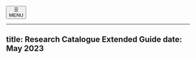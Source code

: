 <nav id="main"><button type="button" id="menuButton" onclick="openNav()"><div id="menuSymbol">&#9776; </div><span id="menuName">MENU</span></button></nav>
<!--
    this has to be added manually to the finished HTML
  <meta name="viewport" content="width=device-width, initial-scale=1.0">
-->

---
title: Research Catalogue Extended Guide
date: May 2023
---

<!--[pdf version](RC-extended-guide.pdf "pdf extended guide pdf version")  -->



<script>

// this is a little script for the navigation

window.onload = function ( ) {
	let createAnchorHelpers = function ( ) {
		let anchorHelper = function (headerElement) {
			let anchor_element = document.createElement("a");
			anchor_element.href = "#" + headerElement.id;
			anchor_element.classList.add("headerAnchor");
			let icon = document.createElement("img");
			icon.src = "octigon_link.svg";
			icon.classList.add("icon");
			icon.classList.add("anchor-link");
			icon.width = "16"
			icon.height = "16"
			icon.alt = "anchor"
			icon.ariaHidden = "true";
			anchor_element.appendChild(icon);
			headerElement.prepend(anchor_element);
			anchor_element.style.opacity = "0.33";
			anchor_element.title = "shareable anchor link"


			
			headerElement.onmouseover = () => { anchor_element.style.opacity = "1.0" };
			headerElement.onmouseleave = () => { anchor_element.style.opacity = "0.33" };


		}
		let allHeaders = document.querySelectorAll("h1,h2,h3,h4,h5,h6");
		allHeaders.forEach(anchorHelper);
	}

	var dynamicMenu = function( ) {
		let isMenuOpen = false;

		

		let toggleNav = function ( ) { 
			isMenuOpen = !isMenuOpen;

			let TOC = document.getElementById('TOC');
		    TOC.classList.toggle('showMenu');
		    
		    let menuSymbol = document.getElementById('menuSymbol');
			menuSymbol.innerHTML = isMenuOpen ? '&times;' : '&#9776;';

			// because of scrolling issue on mobile devices, body is best hidden if menu is open:
		    document.getElementById('body-text').classList.toggle('navIsOpen');
		}

		let makeLinksCloseNav = function ( ) { // links should close the navigation
			let links = document.getElementById('TOC').getElementsByTagName('A');
			for (let i = 0;i<links.length;i++) {
				links[i].onclick = function ( ) { 
				    document.getElementById('body-text').style.display = 'default';
					toggleNav( );
		 		};
			}
		}

	    document.getElementById('menuButton').onclick = function ( ) { 
			toggleNav( );
		};

		makeLinksCloseNav( );
	}

	function make_hrefs_blank ( ) {
		let hrefs = document.getElementsByTagName("a");
		([].slice.call(hrefs)).map(href => href.target = "_blank");
		let toc_refs = document.querySelectorAll("#TOC a");
		([].slice.call(toc_refs)).map(href => href.target = "_self");
	}

	var prevScrollpos = window.pageYOffset;
	window.onscroll = function() {
		let currentScrollPos = window.pageYOffset;
		if (prevScrollpos > currentScrollPos || currentScrollPos < 50.0) {
			window.document.getElementById("main").style.top = "-1px";
		} else {
			window.document.getElementById("main").style.top = "-50px";
		}
		prevScrollpos = currentScrollPos;
	} 

	dynamicMenu( );
	make_hrefs_blank();
	createAnchorHelpers();

	
}

</script>
<div id="body-text">
